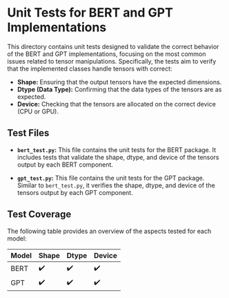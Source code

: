 # Unit Tests for BERT and GPT Implementations

This directory contains unit tests designed to validate the correct behavior of the BERT and GPT implementations, focusing on the most common issues related to tensor manipulations. Specifically, the tests aim to verify that the implemented classes handle tensors with correct:

- **Shape:** Ensuring that the output tensors have the expected dimensions.
- **Dtype (Data Type):** Confirming that the data types of the tensors are as expected.
- **Device:** Checking that the tensors are allocated on the correct device (CPU or GPU).

## Test Files

- **`bert_test.py`:** This file contains the unit tests for the BERT package. It includes tests that validate the shape, dtype, and device of the tensors output by each BERT component.

- **`gpt_test.py`:** This file contains the unit tests for the GPT package. Similar to `bert_test.py`, it verifies the shape, dtype, and device of the tensors output by each GPT component.

## Test Coverage

The following table provides an overview of the aspects tested for each model:

| Model | Shape | Dtype | Device |
|-------|-------|-------|--------|
| BERT  | :heavy_check_mark: | :heavy_check_mark: | :heavy_check_mark: |
| GPT   | :heavy_check_mark: | :heavy_check_mark: | :heavy_check_mark: |


